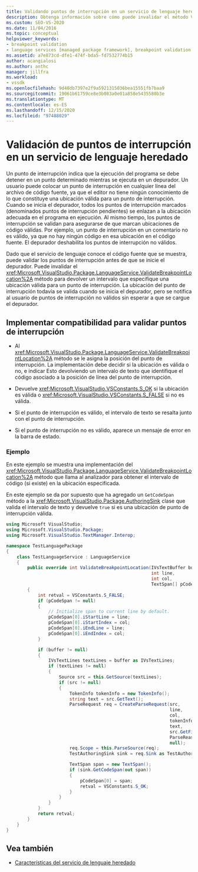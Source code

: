 ```yaml
---
title: Validando puntos de interrupción en un servicio de lenguaje heredado | Microsoft Docs
description: Obtenga información sobre cómo puede invalidar el método ValidateBreakpointLocation en un servicio de lenguaje heredado para validar los puntos de interrupción antes de que se inicie el depurador.
ms.custom: SEO-VS-2020
ms.date: 11/04/2016
ms.topic: conceptual
helpviewer_keywords:
- breakpoint validation
- language services [managed package framework], breakpoint validation
ms.assetid: a7e873cd-dfe1-474f-bda5-fd7532774b15
author: acangialosi
ms.author: anthc
manager: jillfra
ms.workload:
- vssdk
ms.openlocfilehash: 9d48db7397e2f9a5921315036bea15551fb7baa9
ms.sourcegitcommit: 19061b61759ce8e3b083a0e01a858e5435580b3e
ms.translationtype: MT
ms.contentlocale: es-ES
ms.lasthandoff: 12/15/2020
ms.locfileid: "97488029"
---
```

# <a name="validating-breakpoints-in-a-legacy-language-service"></a>Validación de puntos de interrupción en un servicio de lenguaje heredado
Un punto de interrupción indica que la ejecución del programa se debe detener en un punto determinado mientras se ejecuta en un depurador. Un usuario puede colocar un punto de interrupción en cualquier línea del archivo de código fuente, ya que el editor no tiene ningún conocimiento de lo que constituye una ubicación válida para un punto de interrupción. Cuando se inicia el depurador, todos los puntos de interrupción marcados (denominados puntos de interrupción pendientes) se enlazan a la ubicación adecuada en el programa en ejecución. Al mismo tiempo, los puntos de interrupción se validan para asegurarse de que marcan ubicaciones de código válidas. Por ejemplo, un punto de interrupción en un comentario no es válido, ya que no hay ningún código en esa ubicación en el código fuente. El depurador deshabilita los puntos de interrupción no válidos.

 Dado que el servicio de lenguaje conoce el código fuente que se muestra, puede validar los puntos de interrupción antes de que se inicie el depurador. Puede invalidar el <xref:Microsoft.VisualStudio.Package.LanguageService.ValidateBreakpointLocation%2A> método para devolver un intervalo que especifique una ubicación válida para un punto de interrupción. La ubicación del punto de interrupción todavía se valida cuando se inicia el depurador, pero se notifica al usuario de puntos de interrupción no válidos sin esperar a que se cargue el depurador.

## <a name="implementing-support-for-validating-breakpoints"></a>Implementar compatibilidad para validar puntos de interrupción

- Al <xref:Microsoft.VisualStudio.Package.LanguageService.ValidateBreakpointLocation%2A> método se le asigna la posición del punto de interrupción. La implementación debe decidir si la ubicación es válida o no, e indicar Esto devolviendo un intervalo de texto que identifique el código asociado a la posición de línea del punto de interrupción.

- Devuelve <xref:Microsoft.VisualStudio.VSConstants.S_OK> si la ubicación es válida o <xref:Microsoft.VisualStudio.VSConstants.S_FALSE> si no es válida.

- Si el punto de interrupción es válido, el intervalo de texto se resalta junto con el punto de interrupción.

- Si el punto de interrupción no es válido, aparece un mensaje de error en la barra de estado.

### <a name="example"></a>Ejemplo
 En este ejemplo se muestra una implementación del <xref:Microsoft.VisualStudio.Package.LanguageService.ValidateBreakpointLocation%2A> método que llama al analizador para obtener el intervalo de código (si existe) en la ubicación especificada.

 En este ejemplo se da por supuesto que ha agregado un `GetCodeSpan` método a la <xref:Microsoft.VisualStudio.Package.AuthoringSink> clase que valida el intervalo de texto y devuelve `true` si es una ubicación de punto de interrupción válida.

```csharp
using Microsoft VisualStudio;
using Microsoft.VisualStudio.Package;
using Microsoft.VisualStudio.TextManager.Interop;

namespace TestLanguagePackage
{
    class TestLanguageService : LanguageService
    {
        public override int ValidateBreakpointLocation(IVsTextBuffer buffer,
                                                       int line,
                                                       int col,
                                                       TextSpan[] pCodeSpan)
        {
            int retval = VSConstants.S_FALSE;
            if (pCodeSpan != null)
            {
                // Initialize span to current line by default.
                pCodeSpan[0].iStartLine = line;
                pCodeSpan[0].iStartIndex = col;
                pCodeSpan[0].iEndLine = line;
                pCodeSpan[0].iEndIndex = col;
            }

            if (buffer != null)
            {
                IVsTextLines textLines = buffer as IVsTextLines;
                if (textLines != null)
                {
                    Source src = this.GetSource(textLines);
                    if (src != null)
                    {
                        TokenInfo tokenInfo = new TokenInfo();
                        string text = src.GetText();
                        ParseRequest req = CreateParseRequest(src,
                                                              line,
                                                              col,
                                                              tokenInfo,
                                                              text,
                                                              src.GetFilePath(),
                                                              ParseReason.CodeSpan,
                                                              null);
                        req.Scope = this.ParseSource(req);
                        TestAuthoringSink sink = req.Sink as TestAuthoringSink;

                        TextSpan span = new TextSpan();
                        if (sink.GetCodeSpan(out span))
                        {
                            pCodeSpan[0] = span;
                            retval = VSConstants.S_OK;
                        }
                    }
                }
            }
            return retval;
        }
    }
}
```

## <a name="see-also"></a>Vea también
- [Características del servicio de lenguaje heredado](../../extensibility/internals/legacy-language-service-features1.md)
